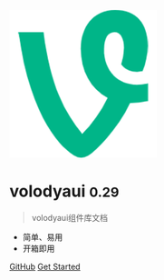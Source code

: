 <!-- _coverpage.md -->

![logo](logo.png)

# volodyaui <small>0.29</small>

> volodyaui组件库文档

- 简单、易用
- 开箱即用

[GitHub](https://www.npmjs.com/package/volodyaui)
[Get Started](README.md)